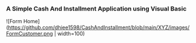 ### A Simple Cash And Installment Application using Visual Basic

![Form Home](https://github.com/dhiee1598/CashAndInstallment/blob/main/XYZ/images/FormCustomer.png | width=100)
